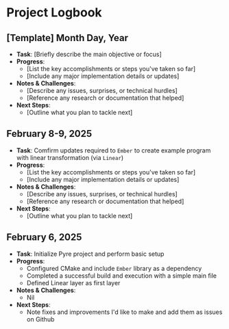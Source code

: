 # Project Logbook

## [Template] Month Day, Year
- **Task**: [Briefly describe the main objective or focus]
- **Progress**:  
  - [List the key accomplishments or steps you've taken so far]
  - [Include any major implementation details or updates]
- **Notes & Challenges**:  
  - [Describe any issues, surprises, or technical hurdles]
  - [Reference any research or documentation that helped]
- **Next Steps**:  
  - [Outline what you plan to tackle next]

## February 8-9, 2025
- **Task**: Comfirm updates required to `Ember` to create example program with linear transformation (via `Linear`) 
- **Progress**:  
  - [List the key accomplishments or steps you've taken so far]
  - [Include any major implementation details or updates]
- **Notes & Challenges**:  
  - [Describe any issues, surprises, or technical hurdles]
  - [Reference any research or documentation that helped]
- **Next Steps**:  
  - [Outline what you plan to tackle next]


## February 6, 2025 
- **Task**: Initialize Pyre project and perform basic setup 
- **Progress**:  
  - Configured CMake and include `Ember` library as a dependency
  - Completed a successful build and execution with a simple main file
  - Defined Linear layer as first layer
- **Notes & Challenges**:  
  - Nil 
- **Next Steps**:  
  - Note fixes and improvements I'd like to make and add them as issues on Github


